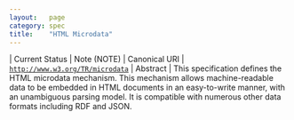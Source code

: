 ```yaml
---
layout:   page
category: spec
title:    "HTML Microdata"
---
```


| Current Status | Note (NOTE)
| Canonical URI | [`http://www.w3.org/TR/microdata`](http://www.w3.org/TR/microdata)
| Abstract | This specification defines the HTML microdata mechanism. This mechanism allows machine-readable data to be embedded in HTML documents in an easy-to-write manner, with an unambiguous parsing model. It is compatible with numerous other data formats including RDF and JSON.